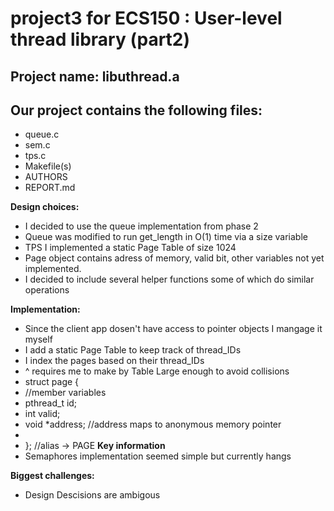 # project3 for ECS150 : User-level thread library (part2)

## Project name: libuthread.a

## Our project contains the following files:
* queue.c
* sem.c
* tps.c
* Makefile(s)
* AUTHORS
* REPORT.md

**Design choices:**
* I decided to use the queue implementation from phase 2 
* Queue was modified to run get_length in O(1) time via a size variable
* TPS I implemented a static Page Table of size 1024
* Page object contains adress of memory, valid bit, other variables not yet implemented.
* I decided to include several helper functions some of which do similar operations

**Implementation:**
* Since the client app dosen't have access to pointer objects I mangage it myself
* I add a static Page Table to keep track of thread_IDs
* I index the pages based on their thread_IDs
* ^ requires me to make by Table Large enough to avoid collisions
* struct page {
*   //member variables
*    pthread_t id;
*    int valid;
*    void *address; //address maps to anonymous memory pointer
*
* }; //alias -> PAGE
**Key information**
* Semaphores implementation seemed simple but currently hangs

**Biggest challenges:**
* Design Descisions are ambigous 
